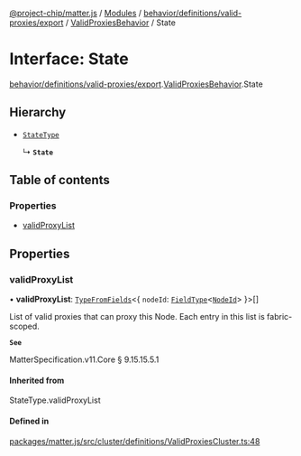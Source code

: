 [@project-chip/matter.js](../README.md) / [Modules](../modules.md) / [behavior/definitions/valid-proxies/export](../modules/behavior_definitions_valid_proxies_export.md) / [ValidProxiesBehavior](../modules/behavior_definitions_valid_proxies_export.ValidProxiesBehavior.md) / State

# Interface: State

[behavior/definitions/valid-proxies/export](../modules/behavior_definitions_valid_proxies_export.md).[ValidProxiesBehavior](../modules/behavior_definitions_valid_proxies_export.ValidProxiesBehavior.md).State

## Hierarchy

- [`StateType`](../modules/behavior_definitions_valid_proxies_export._internal_.md#statetype)

  ↳ **`State`**

## Table of contents

### Properties

- [validProxyList](behavior_definitions_valid_proxies_export.ValidProxiesBehavior.State.md#validproxylist)

## Properties

### validProxyList

• **validProxyList**: [`TypeFromFields`](../modules/tlv_export.md#typefromfields)\<\{ `nodeId`: [`FieldType`](tlv_export.FieldType.md)\<[`NodeId`](../modules/datatype_export.md#nodeid)\>  }\>[]

List of valid proxies that can proxy this Node. Each entry in this list is fabric-scoped.

**`See`**

MatterSpecification.v11.Core § 9.15.15.5.1

#### Inherited from

StateType.validProxyList

#### Defined in

[packages/matter.js/src/cluster/definitions/ValidProxiesCluster.ts:48](https://github.com/project-chip/matter.js/blob/2d9f2165d2672864fda3496a6d0d5f93597f82c6/packages/matter.js/src/cluster/definitions/ValidProxiesCluster.ts#L48)
